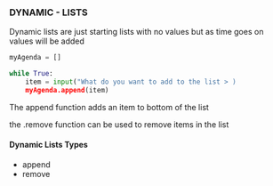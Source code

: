 ### DYNAMIC - LISTS
Dynamic lists are just starting lists with no values but as time goes on values will be added

```Python
myAgenda = []
```

```Python
while True:
    item = input("What do you want to add to the list > )
    myAgenda.append(item)
```
The append function adds an item to bottom of the list

the .remove function can be used to remove items in the list

#### Dynamic Lists Types
- append
- remove
